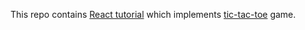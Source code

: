This repo contains [React tutorial](https://react.dev/learn/tutorial-tic-tac-toe) which implements [tic-tac-toe](https://en.wikipedia.org/wiki/Tic-tac-toe) game. 
